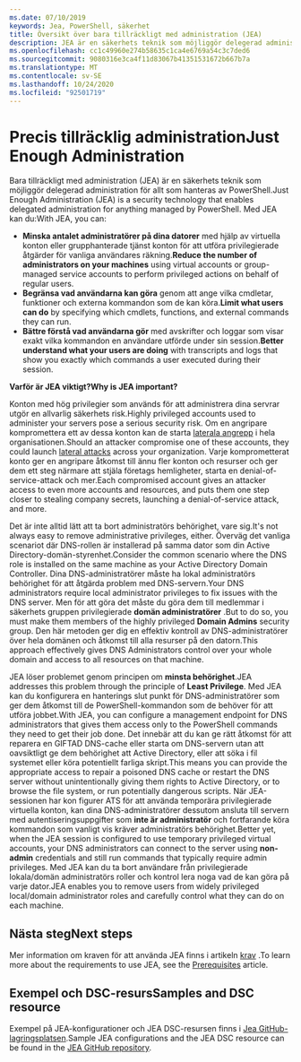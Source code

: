 ```yaml
---
ms.date: 07/10/2019
keywords: Jea, PowerShell, säkerhet
title: Översikt över bara tillräckligt med administration (JEA)
description: JEA är en säkerhets teknik som möjliggör delegerad administration för allt som hanteras av PowerShell.
ms.openlocfilehash: cc1c49960e274b58635c1ca4e6769a54c3c7ded6
ms.sourcegitcommit: 9080316e3ca4f11d83067b41351531672b667b7a
ms.translationtype: MT
ms.contentlocale: sv-SE
ms.lasthandoff: 10/24/2020
ms.locfileid: "92501719"
---
```

# <a name="just-enough-administration"></a><span data-ttu-id="38434-104">Precis tillräcklig administration</span><span class="sxs-lookup"><span data-stu-id="38434-104">Just Enough Administration</span></span>

<span data-ttu-id="38434-105">Bara tillräckligt med administration (JEA) är en säkerhets teknik som möjliggör delegerad administration för allt som hanteras av PowerShell.</span><span class="sxs-lookup"><span data-stu-id="38434-105">Just Enough Administration (JEA) is a security technology that enables delegated administration for anything managed by PowerShell.</span></span> <span data-ttu-id="38434-106">Med JEA kan du:</span><span class="sxs-lookup"><span data-stu-id="38434-106">With JEA, you can:</span></span>

- <span data-ttu-id="38434-107">**Minska antalet administratörer på dina datorer** med hjälp av virtuella konton eller grupphanterade tjänst konton för att utföra privilegierade åtgärder för vanliga användares räkning.</span><span class="sxs-lookup"><span data-stu-id="38434-107">**Reduce the number of administrators on your machines** using virtual accounts or group-managed service accounts to perform privileged actions on behalf of regular users.</span></span>
- <span data-ttu-id="38434-108">**Begränsa vad användarna kan göra** genom att ange vilka cmdletar, funktioner och externa kommandon som de kan köra.</span><span class="sxs-lookup"><span data-stu-id="38434-108">**Limit what users can do** by specifying which cmdlets, functions, and external commands they can run.</span></span>
- <span data-ttu-id="38434-109">**Bättre förstå vad användarna gör** med avskrifter och loggar som visar exakt vilka kommandon en användare utförde under sin session.</span><span class="sxs-lookup"><span data-stu-id="38434-109">**Better understand what your users are doing** with transcripts and logs that show you exactly which commands a user executed during their session.</span></span>

<span data-ttu-id="38434-110">**Varför är JEA viktigt?**</span><span class="sxs-lookup"><span data-stu-id="38434-110">**Why is JEA important?**</span></span>

<span data-ttu-id="38434-111">Konton med hög privilegier som används för att administrera dina servrar utgör en allvarlig säkerhets risk.</span><span class="sxs-lookup"><span data-stu-id="38434-111">Highly privileged accounts used to administer your servers pose a serious security risk.</span></span> <span data-ttu-id="38434-112">Om en angripare kompromettera ett av dessa konton kan de starta [laterala angrepp](https://aka.ms/pth) i hela organisationen.</span><span class="sxs-lookup"><span data-stu-id="38434-112">Should an attacker compromise one of these accounts, they could launch [lateral attacks](https://aka.ms/pth) across your organization.</span></span> <span data-ttu-id="38434-113">Varje komprometterat konto ger en angripare åtkomst till ännu fler konton och resurser och ger dem ett steg närmare att stjäla företags hemligheter, starta en denial-of-service-attack och mer.</span><span class="sxs-lookup"><span data-stu-id="38434-113">Each compromised account gives an attacker access to even more accounts and resources, and puts them one step closer to stealing company secrets, launching a denial-of-service attack, and more.</span></span>

<span data-ttu-id="38434-114">Det är inte alltid lätt att ta bort administratörs behörighet, vare sig.</span><span class="sxs-lookup"><span data-stu-id="38434-114">It's not always easy to remove administrative privileges, either.</span></span> <span data-ttu-id="38434-115">Överväg det vanliga scenariot där DNS-rollen är installerad på samma dator som din Active Directory-domän-styrenhet.</span><span class="sxs-lookup"><span data-stu-id="38434-115">Consider the common scenario where the DNS role is installed on the same machine as your Active Directory Domain Controller.</span></span> <span data-ttu-id="38434-116">Dina DNS-administratörer måste ha lokal administratörs behörighet för att åtgärda problem med DNS-servern.</span><span class="sxs-lookup"><span data-stu-id="38434-116">Your DNS administrators require local administrator privileges to fix issues with the DNS server.</span></span> <span data-ttu-id="38434-117">Men för att göra det måste du göra dem till medlemmar i säkerhets gruppen privilegierade **domän administratörer** .</span><span class="sxs-lookup"><span data-stu-id="38434-117">But to do so, you must make them members of the highly privileged **Domain Admins** security group.</span></span> <span data-ttu-id="38434-118">Den här metoden ger dig en effektiv kontroll av DNS-administratörer över hela domänen och åtkomst till alla resurser på den datorn.</span><span class="sxs-lookup"><span data-stu-id="38434-118">This approach effectively gives DNS Administrators control over your whole domain and access to all resources on that machine.</span></span>

<span data-ttu-id="38434-119">JEA löser problemet genom principen om **minsta behörighet**.</span><span class="sxs-lookup"><span data-stu-id="38434-119">JEA addresses this problem through the principle of **Least Privilege**.</span></span> <span data-ttu-id="38434-120">Med JEA kan du konfigurera en hanterings slut punkt för DNS-administratörer som ger dem åtkomst till de PowerShell-kommandon som de behöver för att utföra jobbet.</span><span class="sxs-lookup"><span data-stu-id="38434-120">With JEA, you can configure a management endpoint for DNS administrators that gives them access only to the PowerShell commands they need to get their job done.</span></span> <span data-ttu-id="38434-121">Det innebär att du kan ge rätt åtkomst för att reparera en GIFTAD DNS-cache eller starta om DNS-servern utan att oavsiktligt ge dem behörighet att Active Directory, eller att söka i fil systemet eller köra potentiellt farliga skript.</span><span class="sxs-lookup"><span data-stu-id="38434-121">This means you can provide the appropriate access to repair a poisoned DNS cache or restart the DNS server without unintentionally giving them rights to Active Directory, or to browse the file system, or run potentially dangerous scripts.</span></span> <span data-ttu-id="38434-122">När JEA-sessionen har kon figurer ATS för att använda temporära privilegierade virtuella konton, kan dina DNS-administratörer dessutom ansluta till servern med autentiseringsuppgifter som **inte är administratör** och fortfarande köra kommandon som vanligt vis kräver administratörs behörighet.</span><span class="sxs-lookup"><span data-stu-id="38434-122">Better yet, when the JEA session is configured to use temporary privileged virtual accounts, your DNS administrators can connect to the server using **non-admin** credentials and still run commands that typically require admin privileges.</span></span> <span data-ttu-id="38434-123">Med JEA kan du ta bort användare från privilegierade lokala/domän administratörs roller och kontrol lera noga vad de kan göra på varje dator.</span><span class="sxs-lookup"><span data-stu-id="38434-123">JEA enables you to remove users from widely privileged local/domain administrator roles and carefully control what they can do on each machine.</span></span>

## <a name="next-steps"></a><span data-ttu-id="38434-124">Nästa steg</span><span class="sxs-lookup"><span data-stu-id="38434-124">Next steps</span></span>

<span data-ttu-id="38434-125">Mer information om kraven för att använda JEA finns i artikeln [krav](prerequisites.md) .</span><span class="sxs-lookup"><span data-stu-id="38434-125">To learn more about the requirements to use JEA, see the [Prerequisites](prerequisites.md) article.</span></span>

## <a name="samples-and-dsc-resource"></a><span data-ttu-id="38434-126">Exempel och DSC-resurs</span><span class="sxs-lookup"><span data-stu-id="38434-126">Samples and DSC resource</span></span>

<span data-ttu-id="38434-127">Exempel på JEA-konfigurationer och JEA DSC-resursen finns i [Jea GitHub-lagringsplatsen](https://github.com/PowerShell/JEA).</span><span class="sxs-lookup"><span data-stu-id="38434-127">Sample JEA configurations and the JEA DSC resource can be found in the [JEA GitHub repository](https://github.com/PowerShell/JEA).</span></span>
